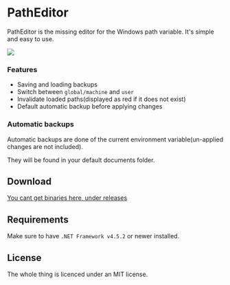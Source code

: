 PathEditor
==========

PathEditor is the missing editor for the Windows path variable. It's simple and easy to use.

![](http://i.imgur.com/h3PqiJM.png)

### Features

 - Saving and loading backups
 - Switch between `global/machine` and `user`
 - Invalidate loaded paths(displayed as red if it does not exist)
 - Default automatic backup before applying changes

### Automatic backups

Automatic backups are done of the current environment variable(un-applied changes are not included).

They will be found in your default documents folder.

Download
--------

[You cant get binaries here, under releases](https://github.com/Syntox32/PathEditor/releases)

Requirements
------------

Make sure to have `.NET Framework v4.5.2` or newer installed.

License
-------

The whole thing is licenced under an MIT license.